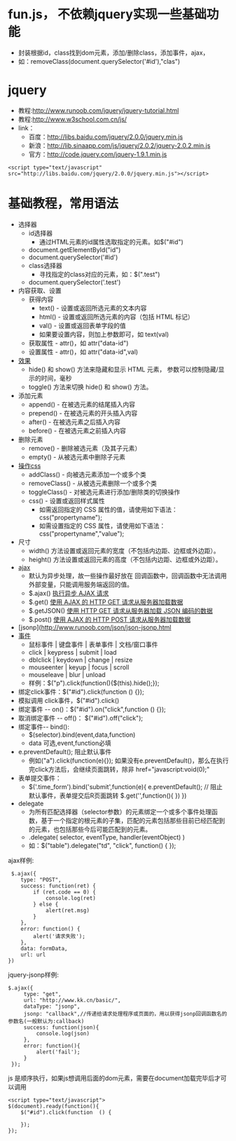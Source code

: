 # fun.js， 不依赖jquery实现一些基础功能
* 封装根据id，class找到dom元素，添加/删除class，添加事件，ajax，
* 如：removeClass(document.querySelector('#id'),"clas")

# jquery
* 教程:http://www.runoob.com/jquery/jquery-tutorial.html
* 教程:http://www.w3school.com.cn/js/
* link：
    * 百度：http://libs.baidu.com/jquery/2.0.0/jquery.min.js
    * 新浪：http://lib.sinaapp.com/js/jquery/2.0.2/jquery-2.0.2.min.js
    * 官方：http://code.jquery.com/jquery-1.9.1.min.js

```
<script type="text/javascript" src="http://libs.baidu.com/jquery/2.0.0/jquery.min.js"></script>
```

# 基础教程，常用语法
* 选择器
    * id选择器
        * 通过HTML元素的id属性选取指定的元素。如$("#id")
	* document.getElementById("id")
	* document.querySelector('#id')
    * class选择器
        * 寻找指定的class对应的元素，如：$(".test")
	* document.querySelector('.test')
* 内容获取、设置
    * 获得内容
        * text() - 设置或返回所选元素的文本内容
        * html() - 设置或返回所选元素的内容（包括 HTML 标记）
        * val() - 设置或返回表单字段的值
        * 如果要设置内容，则加上参数即可，如 text(val)
    * 获取属性  -  attr()，如 attr("data-id")
    * 设置属性  -  attr()，如 attr("data-id",val)
* [效果](http://www.runoob.com/jquery/jquery-ref-effects.html)
    * hide() 和 show() 方法来隐藏和显示 HTML 元素， 参数可以控制隐藏/显示的时间，毫秒
    * toggle() 方法来切换 hide() 和 show() 方法。
* 添加元素
    * append() - 在被选元素的结尾插入内容
    * prepend() - 在被选元素的开头插入内容
    * after() - 在被选元素之后插入内容
    * before() - 在被选元素之前插入内容
* 删除元素
    * remove() - 删除被选元素（及其子元素）
    * empty() - 从被选元素中删除子元素
* [操作css](http://www.runoob.com/jquery/jquery-ref-html.html)
    * addClass() - 向被选元素添加一个或多个类
    * removeClass() - 从被选元素删除一个或多个类
    * toggleClass() - 对被选元素进行添加/删除类的切换操作
    * css() - 设置或返回样式属性
        * 如需返回指定的 CSS 属性的值，请使用如下语法：css("propertyname");
        * 如需设置指定的 CSS 属性，请使用如下语法： css("propertyname","value");
* 尺寸
    * width() 方法设置或返回元素的宽度（不包括内边距、边框或外边距）。
    * height() 方法设置或返回元素的高度（不包括内边距、边框或外边距）。
* [ajax](http://www.runoob.com/jquery/jquery-ref-ajax.html)
    * 默认为异步处理，故一些操作最好放在 回调函数中，回调函数中无法调用外部变量，只能调用服务端返回的值。
    * $.ajax()	[执行异步 AJAX 请求](http://www.runoob.com/jquery/ajax-ajax.html)
    * $.get()	[使用 AJAX 的 HTTP GET 请求从服务器加载数据](http://www.runoob.com/jquery/ajax-get.html)
    * $.getJSON()	[使用 HTTP GET 请求从服务器加载 JSON 编码的数据](http://www.runoob.com/jquery/ajax-getjson.html)
    * $.post()	[使用 AJAX 的 HTTP POST 请求从服务器加载数据](http://www.runoob.com/jquery/ajax-post.html)
* [jsonp](http://www.runoob.com/json/json-jsonp.html
* [事件](http://www.runoob.com/jquery/jquery-ref-events.html)
    * 鼠标事件	  |  键盘事件	  | 表单事件	| 文档/窗口事件
    * click	      |  keypress | submit	| load
    * dblclick	  |  keydown  |	change	| resize
    * mouseenter  |	keyup	  | focus	| scroll
    * mouseleave  |	blur	  | unload
    * 样例：$("p").click(function(){$(this).hide();});
* 绑定click事件：$("#id").click(function () {});
* 模拟调用 click事件，$("#id").click()
* 绑定事件 -- on()：$("#id").on("click",function () {});
* 取消绑定事件 -- off()： $("#id").off("click");
* 绑定事件-- bind():
    * $(selector).bind(event,data,function)
    * data 可选,event,function必填
* e.preventDefault(); 阻止默认事件
    * 例如("a").click(function(e){});  如果没有e.preventDefault()，那么在执行完click方法后，会继续页面跳转，除非 href="javascript:void(0);"
* 表单提交事件：
    * $('.time_form').bind('submit',function(e){
             e.preventDefault(); // 阻止默认事件，表单提交后R页面跳转
             $.get('',function(){  })
        })
* delegate
    * 为所有匹配选择器（selector参数）的元素绑定一个或多个事件处理函数，基于一个指定的根元素的子集，匹配的元素包括那些目前已经匹配到的元素，也包括那些今后可能匹配到的元素。
    * .delegate( selector, eventType, handler(eventObject) )
    * 如：$("table").delegate("td", "click", function() { });

ajax样例:
```
 $.ajax({
    type: "POST",
    success: function(ret) {
        if (ret.code == 0) {
            console.log(ret)
        } else {
            alert(ret.msg)
        }
    },
    error: function() {
        alert('请求失败');
    },
    data: formData,
    url: url
})
```
jquery-jsonp样例:
```
$.ajax({
     type: "get",
     url: "http://www.kk.cn/basic/",
     dataType: "jsonp",
     jsonp: "callback",//传递给请求处理程序或页面的，用以获得jsonp回调函数名的参数名(一般默认为:callback)
     success: function(json){
         console.log(json)
     },
     error: function(){
         alert('fail');
     }
 });
```
js 是顺序执行，如果js想调用后面的dom元素，需要在document加载完毕后才可以调用
```
<script type="text/javascript">
$(document).ready(function(){
	$("#id").click(function  () {

	});
});
```